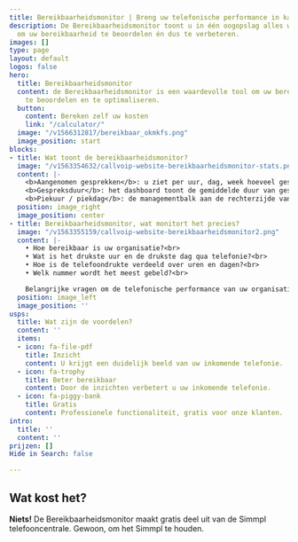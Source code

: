 ```yaml
---
title: Bereikbaarheidsmonitor | Breng uw telefonische performance in kaart.
description: De Bereikbaarheidsmonitor toont u in één oogopslag alles wat u wilt weten
  om uw bereikbaarheid te beoordelen én dus te verbeteren.
images: []
type: page
layout: default
logos: false
hero:
  title: Bereikbaarheidsmonitor
  content: de Bereikbaarheidsmonitor is een waardevolle tool om uw bereikbaarheid
    te beoordelen en te optimaliseren.
  button:
    content: Bereken zelf uw kosten
    link: "/calculator/"
  image: "/v1566312817/bereikbaar_okmkfs.png"
  image_position: start
blocks:
- title: Wat toont de bereikbaarheidsmonitor?
  image: "/v1563354632/callvoip-website-bereikbaarheidsmonitor-stats.png"
  content: |-
    <b>Aangenomen gesprekken</b>: u ziet per uur, dag, week hoeveel gesprekken er totaal waren en welk deel daarvan is aangenomen. Dit wordt uitgedrukt in een aantal en een percentage. U kunt de beantwoorde gesprekken bekijken voor het totaal en elke individuele nummer.<br><br>
    <b>Gespreksduur</b>: het dashboard toont de gemiddelde duur van gesprekken in de gewenste periode (uur, dag, week) en toont bovendien de totale gespreksduur per uur, dag en week en berekent ook de gemiddelde gespreksduur. Waardevolle stuurinformatie voor het management!<br><br>
    <b>Piekuur / piekdag</b>: de managementbalk aan de rechterzijde van het dashboard toont u op welk uur van de dag cq. op welke dag van de week er de meeste telefoondrukte is. Een simpel feit, maar toch waardevol te weten en ook hoe dit zich ontwikkelt in uw activiteitenseizoenen.
  position: image_right
  image_position: center
- title: Bereikbaarheidsmonitor, wat monitort het precies?
  image: "/v1563355159/callvoip-website-bereikbaarheidsmonitor2.png"
  content: |-
    • Hoe bereikbaar is uw organisatie?<br>
    • Wat is het drukste uur en de drukste dag qua telefonie?<br>
    • Hoe is de telefoondrukte verdeeld over uren en dagen?<br>
    • Welk nummer wordt het meest gebeld?<br>

    Belangrijke vragen om de telefonische performance van uw organisatie in kaart te brengen.
  position: image_left
  image_position: ''
usps:
  title: Wat zijn de voordelen?
  content: ''
  items:
  - icon: fa-file-pdf
    title: Inzicht
    content: U krijgt een duidelijk beeld van uw inkomende telefonie.
  - icon: fa-trophy
    title: Beter bereikbaar
    content: Door de inzichten verbetert u uw inkomende telefonie.
  - icon: fa-piggy-bank
    title: Gratis
    content: Professionele functionaliteit, gratis voor onze klanten.
intro:
  title: ''
  content: ''
prijzen: []
Hide in Search: false

---
```

## Wat kost het?

**Niets!** De Bereikbaarheidsmonitor maakt gratis deel uit van de Simmpl telefooncentrale. Gewoon, om het Simmpl te houden.